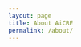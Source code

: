```yaml
---
layout: page
title: About AiCRE
permalink: /about/
---
```



<head>
    <!-- ...other head elements... -->
    <link href="https://fonts.googleapis.com/css2?family=Roboto:wght@400&display=swap" rel="stylesheet">
</head>

<span id="about"></span>

<!-- Load library from the CDN -->
<script src="https://unpkg.com/typed.js@2.1.0/dist/typed.umd.js"></script>

<script>
  var hello = new Typed('#about', {
    strings: ['AiCRE makes software to maximize financial stability for tenants,^50\n agents,^50\n and retail CRE owners.^1000\n' + 
    'This website hosts a tool that does this by optimizing the most important activity in CRE:^150\n tenant selection. ^2000\n' + 
    '<br><br> It is a portal to our tenant selection AI.^700\n It was made just for you and your properties. It was trained to specialize in tenant selection by learning from the largest database in Retail CRE. ^1000\n<br><br>' + 
    'Use it to help select the right tenants,^150\n assure prospects your vacancy is the best possible space,^150\n close deals faster,^150\n reduce time off market,^150\n minimize turnover,^150\n optimize tenant mix,^150\n and improve Net Operating Income.'],
    typeSpeed: 45,
    startDelay: 250,
    smartBackspace: false,
    loop: false,
    backDelay: 1000, // Delay period after the text is typed out
    showCursor: true,
    cursorChar: '|'
  });
</script>
